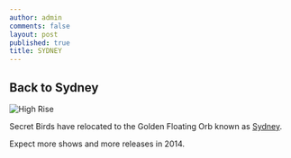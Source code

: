 ```yaml
---
author: admin
comments: false
layout: post
published: true
title: SYDNEY
---
```


## Back to Sydney

![High Rise](http://media.tumblr.com/tumblr_lavr1sJqfQ1qdzrr8.jpg)

Secret Birds have relocated to the Golden Floating Orb known as [Sydney](http://www.sydneyicearena.com.au/). 

Expect more shows and more releases in 2014.
